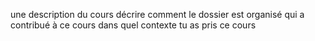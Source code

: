 une description du cours
décrire comment le dossier est organisé
qui a contribué à ce cours
dans quel contexte tu as pris ce cours

